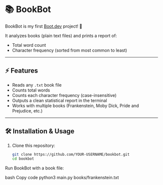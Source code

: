 # 📚 BookBot  

BookBot is my first [Boot.dev](https://www.boot.dev) project! 🚀  

It analyzes books (plain text files) and prints a report of:  
- Total word count  
- Character frequency (sorted from most common to least)  

---

## ⚡ Features  
- Reads any `.txt` book file  
- Counts total words  
- Counts each character frequency (case-insensitive)  
- Outputs a clean statistical report in the terminal  
- Works with multiple books (Frankenstein, Moby Dick, Pride and Prejudice, etc.)  

---

## 🛠️ Installation & Usage  

1. Clone this repository:  
   ```bash
   git clone https://github.com/YOUR-USERNAME/bookbot.git
   cd bookbot
Run BookBot with a book file:

bash
Copy code
python3 main.py books/frankenstein.txt


